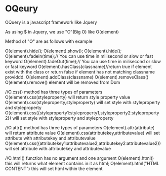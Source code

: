 # OQeury
OQuery is a javascript framework like Jquery

As using $ in Jquery, we use "O"(Big O) like O(element)

Method of "O" are as follows with example

O(element).hide();
O(element).show();
O(element).hide();
O(element).fadeIn(time);// You can use time in milisecond or slow or fast keyword
O(element).fadeOut(time);// You can use time in milisecond or slow or fast keyword
O(element).hasClass(classname)//return true if element exist with the class or return false if element has not matching classname providdd.
O(element).addClass(classname)
O(element).removeClass()
O(element).remove() element will be removed from Dom

//O.css() method has three types of parameters
O(element).css(styleproperty) will return style property value
O(element).css(styleproperty,styleproperty) will set style with styleproperty and styleproperty
O(element).css({styleproperty1:styleproperty1,styleproperty2:styleproperty2}) will set style with styleproperty and styleproperty

//O.attr() method has three types of parameters
O(element).attr(attribute) will return attribute value
O(element).css(attributekey,attributevalue) will set attribute with attributekey and attributevalue
O(element).css({attributekey1:attributevalue2,attributekey2:attributevalue2}) will set attribute with attributekey and attributevalue

//O.html() function has no argument and one argument
O(element).html() this will returns what element contains in it as html;
O(element).html("HTML CONTENT") this will set html within the element
